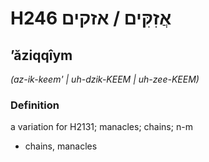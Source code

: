 # H246 אֲזִקִּים / אזקים

## ʼăziqqîym

_(az-ik-keem' | uh-dzik-KEEM | uh-zee-KEEM)_

### Definition

a variation for H2131; manacles; chains; n-m

- chains, manacles
